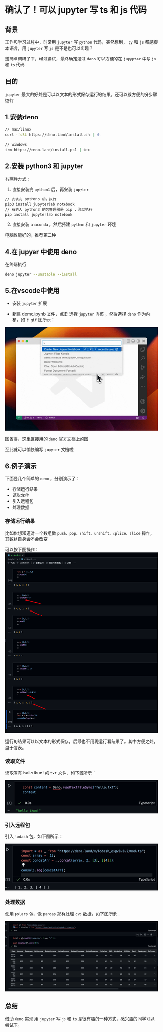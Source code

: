 # 确认了！可以 jupyter 写 ts 和 js 代码

## 背景

工作和学习过程中，时常用 `jupyter` 写 `python` 代码，突然想到， `py` 和 `js` 都是脚本语言，用 `jupyter` 写 `js` 是不是也可以实现？

遂简单调研了下，经过尝试，最终确定通过 `deno` 可以方便的在 `jupypter` 中写 `js` 和 `ts` 代码

## 目的

`jupyter` 最大的好处是可以以文本的形式保存运行的结果，还可以很方便的分步骤运行

## 1.安装deno

```sh
// mac/linux
curl -fsSL https://deno.land/install.sh | sh

// windows
irm https://deno.land/install.ps1 | iex
```

## 2.安装 python3 和 jupyter

有两种方式：

1. 直接安装完 `python3` 后，再安装 `jupyter`

```sh
// 安装完 python3 后，执行
pip3 install jupyterlab notebook
// 有的人 python3 的包管理器是 pip ，那就执行
pip install jupyterlab notebook
```

2. 直接安装 `anaconda` ，然后搭建 `python` 和 `jupyter` 环境

电脑性能好的，推荐第二种

## 4.在 jupyer 中使用 deno

在终端执行

```sh
deno jupyter --unstable --install
```

## 5.在vscode中使用

- 安装 `jupyter` 扩展

- 新建 demo.ipynb 文件，点击 选择 `jupyter` 内核 ，然后选择 `deno` 作为内核，如下 `gif` 图所示：

![](1.gif)

图省事，这里直接用的 `deno` 官方文档上的图

至此就可以愉快编写 `jupyter` 文档啦

## 6.例子演示

下面是几个简单的 `demo` ，分别演示了：

- 存储运行结果
- 读取文件
- 引入远程包
- 处理数据

### 存储运行结果

比如你想知道对一个数组做 `push、pop、shift、unshift、splice、slice` 操作，其数组自身会不会改变

可以按下图操作：
![](image-4.png)

运行的结果可以以文本的形式保存，后续也不用再运行看结果了。其中方便之处，溢于言表。

### 读取文件

读取写有 hello ikun! 的 `txt` 文件，如下图所示：

![](image-1.png)

### 引入远程包

引入 `lodash` 包，如下图所示：

![](image-2.png)

### 处理数据

使用 `polars` 包，像 `pandas` 那样处理 `cvs` 数据，如下图所示：

![](image-3.png)

## 总结

借助 `deno` 实现 用 `jupyter` 写 `js` 和 `ts` 是很有趣的一种方式，感兴趣的同学可以尝试下。
